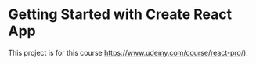 # Getting Started with Create React App

This project is for this course https://www.udemy.com/course/react-pro/).
